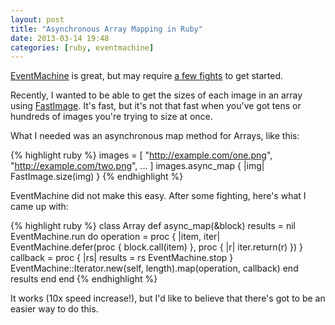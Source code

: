 ```yaml
---
layout: post
title: "Asynchronous Array Mapping in Ruby"
date: 2013-03-14 19:48
categories: [ruby, eventmachine]
---
```

[EventMachine](http://rubyeventmachine.com/) is great, but may require [a few fights](http://dev.af83.com/2011/09/20/fighting-with-eventmachine.html) to get started.

Recently, I wanted to be able to get the sizes of each image in an array using [FastImage](https://github.com/sdsykes/fastimage).  It's fast, but it's not that fast when you've got tens or hundreds of images you're trying to size at once.

What I needed was an asynchronous map method for Arrays, like this:

{% highlight ruby %}
images = [ "http://example.com/one.png", "http://example.com/two.png", ... ]
images.async_map { |img| FastImage.size(img) }
{% endhighlight %}

EventMachine did not make this easy.  After some fighting, here's what I came up with:

{% highlight ruby %}
class Array
  def async_map(&block)
    results = nil
    EventMachine.run do
      operation = proc { |item, iter|
        EventMachine.defer(proc { block.call(item) }, proc { |r| iter.return(r) })
      }
      callback = proc { |rs|
        results = rs
        EventMachine.stop
      }
      EventMachine::Iterator.new(self, length).map(operation, callback)
    end
    results
  end
end
{% endhighlight %}

It works (10x speed increase!), but I'd like to believe that there's got to be an easier way to do this.